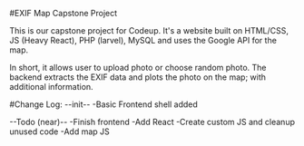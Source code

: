 #EXIF Map Capstone Project

This is our capstone project for Codeup. It's a website built on HTML/CSS, JS (Heavy React), PHP (larvel), MySQL and uses the Google API for the map. 

In short, it allows user to upload photo or choose random photo. The backend extracts the EXIF data and plots the photo on the map; with additional information.


#Change Log:
--init--
-Basic Frontend shell added


--Todo (near)--
-Finish frontend
-Add React
-Create custom JS and cleanup unused code
-Add map JS
